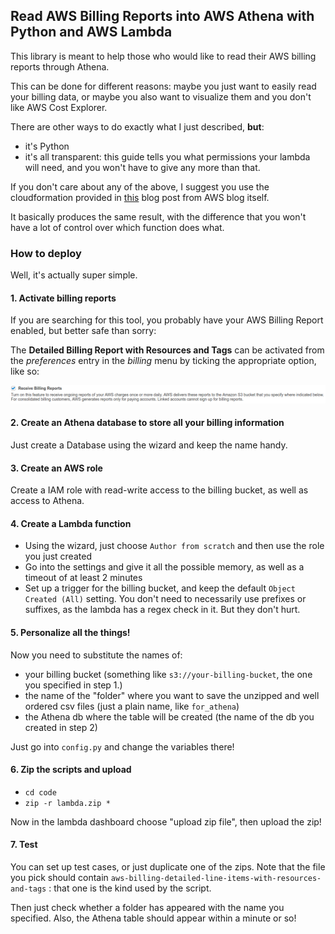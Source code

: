 ## Read AWS Billing Reports into AWS Athena with Python and AWS Lambda

This library is meant to help those who would like to read their AWS
billing reports through Athena.

This can be done for different reasons: maybe you just want to easily read your
billing data, or maybe you also want to visualize them and you don't like AWS Cost Explorer.

There are other ways to do exactly what I just described, __but__:
* it's Python
* it's all transparent: this guide tells you what permissions your lambda will need, and you won't have to give any more than that.

If you don't care about any of the above, I suggest you use the cloudformation
provided in [this](https://aws.amazon.com/blogs/big-data/query-and-visualize-aws-cost-and-usage-data-using-amazon-athena-and-amazon-quicksight/)
blog post from AWS blog itself.

It basically produces the same result, with the difference that you won't have a lot of control over which function does what.

### How to deploy

Well, it's actually super simple.

#### 1. Activate billing reports
If you are searching for this tool, you probably have your AWS Billing Report enabled, but better safe than sorry:

The __Detailed Billing Report with Resources and Tags__ can be activated
from the _preferences_ entry in the _billing_ menu by ticking the appropriate option, like so:

![Activate Billing](activate_billing.png "Activate billing")

#### 2. Create an Athena database to store all your billing information
Just create a Database using the wizard and keep the name handy.

#### 3. Create an AWS role
Create a IAM role with read-write access to the billing bucket, as well as access to Athena.

#### 4. Create a Lambda function
* Using the wizard, just choose `Author from scratch` and then use the role you just created
* Go into the settings and give it all the possible memory, as well as a timeout of at least 2 minutes
* Set up a trigger for the billing bucket, and keep the default `Object Created (All)` setting.
You don't need to necessarily use prefixes or suffixes, as the lambda has a regex check in it. But they don't hurt.

#### 5. Personalize all the things!
Now you need to substitute the names of:
* your billing bucket (something like `s3://your-billing-bucket`, the one you specified in step 1.)
* the name of the "folder" where you want to save the unzipped and well ordered csv files (just a plain name, like `for_athena`)
* the Athena db where the table will be created (the name of the db you created in step 2)

Just go into `config.py` and change the variables there!

#### 6. Zip the scripts and upload

* `cd code`
* `zip -r lambda.zip *`

Now in the lambda dashboard choose "upload zip file", then upload the zip!

#### 7. Test

You can set up test cases, or just duplicate one of the zips.
Note that the file you pick should contain `aws-billing-detailed-line-items-with-resources-and-tags` :
that one is the kind used by the script.

Then just check whether a folder has appeared with the name you specified.
Also, the Athena table should appear within a minute or so!

